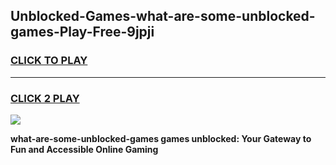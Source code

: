 
## Unblocked-Games-what-are-some-unblocked-games-Play-Free-9jpji
<h3>
<a href="https://premium76.site?title=what-are-some-unblocked-games&ref=12A">CLICK TO PLAY</a></h3>
<hr>

<h3>
<a href="https://premium76.site?title=what-are-some-unblocked-games&ref=12A">CLICK 2 PLAY</a>
  
</h3>

<a href="https://premium76.site?title=what-are-some-unblocked-games&ref=12A"><img src="https://clearcache.store/games.png"></a>


**what-are-some-unblocked-games games unblocked: Your Gateway to Fun and Accessible Online Gaming**
